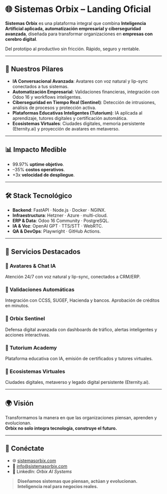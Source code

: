 # 🌐 Sistemas Orbix – Landing Oficial

**Sistemas Orbix** es una plataforma integral que combina **Inteligencia Artificial aplicada, automatización empresarial y ciberseguridad avanzada**, diseñada para transformar organizaciones en **empresas con cerebro digital**.  

Del prototipo al productivo sin fricción. Rápido, seguro y rentable.

---

## 🚀 Nuestros Pilares

- **IA Conversacional Avanzada**: Avatares con voz natural y lip-sync conectados a tus sistemas.  
- **Automatización Empresarial**: Validaciones financieras, integración con Odoo 16 y workflows inteligentes.  
- **Ciberseguridad en Tiempo Real (Sentinel)**: Detección de intrusiones, análisis de procesos y protección activa.  
- **Plataformas Educativas Inteligentes (Tutorium)**: IA aplicada al aprendizaje, tutores digitales y certificación automática.  
- **Ecosistemas Virtuales**: Ciudades digitales, memoria persistente (Eternity.ai) y proyección de avatares en metaverso.  

---

## 📊 Impacto Medible

- 99.97% **uptime objetivo**.  
- –35% **costos operativos**.  
- +3x **velocidad de despliegue**.  

---

## 🛠️ Stack Tecnológico

- **Backend**: FastAPI · Node.js · Docker · NGINX.  
- **Infraestructura**: Hetzner · Azure · multi-cloud.  
- **ERP & Data**: Odoo 16 Community · PostgreSQL.  
- **IA & Voz**: OpenAI GPT · TTS/STT · WebRTC.  
- **QA & DevOps**: Playwright · GitHub Actions.  

---

## 🧠 Servicios Destacados

### 🔹 Avatares & Chat IA
Atención 24/7 con voz natural y lip-sync, conectados a CRM/ERP.  

### 🔹 Validaciones Automáticas
Integración con CCSS, SUGEF, Hacienda y bancos. Aprobación de créditos en minutos.  

### 🔹 Orbix Sentinel
Defensa digital avanzada con dashboards de tráfico, alertas inteligentes y acciones interactivas.  

### 🔹 Tutorium Academy
Plataforma educativa con IA, emisión de certificados y tutores virtuales.  

### 🔹 Ecosistemas Virtuales
Ciudades digitales, metaverso y legado digital persistente (Eternity.ai).  

---

## 🌍 Visión
Transformamos la manera en que las organizaciones piensan, aprenden y evolucionan.  
**Orbix no solo integra tecnología, construye el futuro.**

---

## 📡 Conéctate
- 🌐 [sistemasorbix.com](https://sistemasorbix.com)  
- 📧 info@sistemasorbix.com  
- 💼 LinkedIn: *Orbix AI Systems*  

> **Diseñamos sistemas que piensan, actúan y evolucionan. Inteligencia real para negocios reales.**
